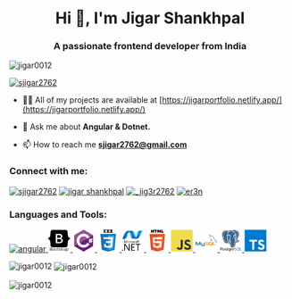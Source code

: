 <h1 align="center">Hi 👋, I'm Jigar Shankhpal</h1>
<h3 align="center">A passionate frontend developer from India</h3>

<p align="left"> <img src="https://komarev.com/ghpvc/?username=jigar0012&label=Profile%20views&color=0e75b6&style=flat" alt="jigar0012" /> </p>

<p align="left"> <a href="https://twitter.com/sjigar2762" target="blank"><img src="https://img.shields.io/twitter/follow/sjigar2762?logo=twitter&style=for-the-badge" alt="sjigar2762" /></a> </p>

- 👨‍💻 All of my projects are available at [https://jigarportfolio.netlify.app/](https://jigarportfolio.netlify.app/)

- 💬 Ask me about **Angular & Dotnet.**

- 📫 How to reach me **sjigar2762@gmail.com**

<h3 align="left">Connect with me:</h3>
<p align="left">
<a href="https://twitter.com/sjigar2762" target="blank"><img align="center" src="https://raw.githubusercontent.com/rahuldkjain/github-profile-readme-generator/master/src/images/icons/Social/twitter.svg" alt="sjigar2762" height="30" width="40" /></a>
<a href="https://linkedin.com/in/jigar shankhpal" target="blank"><img align="center" src="https://raw.githubusercontent.com/rahuldkjain/github-profile-readme-generator/master/src/images/icons/Social/linked-in-alt.svg" alt="jigar shankhpal" height="30" width="40" /></a>
<a href="https://instagram.com/_jig3r2762" target="blank"><img align="center" src="https://raw.githubusercontent.com/rahuldkjain/github-profile-readme-generator/master/src/images/icons/Social/instagram.svg" alt="_jig3r2762" height="30" width="40" /></a>
<a href="https://www.youtube.com/c/er3n" target="blank"><img align="center" src="https://raw.githubusercontent.com/rahuldkjain/github-profile-readme-generator/master/src/images/icons/Social/youtube.svg" alt="er3n" height="30" width="40" /></a>
</p>

<h3 align="left">Languages and Tools:</h3>
<p align="left"> <a href="https://angular.io" target="_blank" rel="noreferrer"> <img src="https://angular.io/assets/images/logos/angular/angular.svg" alt="angular" width="40" height="40"/> </a> <a href="https://getbootstrap.com" target="_blank" rel="noreferrer"> <img src="https://raw.githubusercontent.com/devicons/devicon/master/icons/bootstrap/bootstrap-plain-wordmark.svg" alt="bootstrap" width="40" height="40"/> </a> <a href="https://www.w3schools.com/cs/" target="_blank" rel="noreferrer"> <img src="https://raw.githubusercontent.com/devicons/devicon/master/icons/csharp/csharp-original.svg" alt="csharp" width="40" height="40"/> </a> <a href="https://www.w3schools.com/css/" target="_blank" rel="noreferrer"> <img src="https://raw.githubusercontent.com/devicons/devicon/master/icons/css3/css3-original-wordmark.svg" alt="css3" width="40" height="40"/> </a> <a href="https://dotnet.microsoft.com/" target="_blank" rel="noreferrer"> <img src="https://raw.githubusercontent.com/devicons/devicon/master/icons/dot-net/dot-net-original-wordmark.svg" alt="dotnet" width="40" height="40"/> </a> <a href="https://www.w3.org/html/" target="_blank" rel="noreferrer"> <img src="https://raw.githubusercontent.com/devicons/devicon/master/icons/html5/html5-original-wordmark.svg" alt="html5" width="40" height="40"/> </a> <a href="https://developer.mozilla.org/en-US/docs/Web/JavaScript" target="_blank" rel="noreferrer"> <img src="https://raw.githubusercontent.com/devicons/devicon/master/icons/javascript/javascript-original.svg" alt="javascript" width="40" height="40"/> </a> <a href="https://www.mysql.com/" target="_blank" rel="noreferrer"> <img src="https://raw.githubusercontent.com/devicons/devicon/master/icons/mysql/mysql-original-wordmark.svg" alt="mysql" width="40" height="40"/> </a> <a href="https://www.postgresql.org" target="_blank" rel="noreferrer"> <img src="https://raw.githubusercontent.com/devicons/devicon/master/icons/postgresql/postgresql-original-wordmark.svg" alt="postgresql" width="40" height="40"/> </a> <a href="https://www.typescriptlang.org/" target="_blank" rel="noreferrer"> <img src="https://raw.githubusercontent.com/devicons/devicon/master/icons/typescript/typescript-original.svg" alt="typescript" width="40" height="40"/> </a> </p>

<p><img align="left" src="https://github-readme-stats.vercel.app/api/top-langs?username=jigar0012&show_icons=true&locale=en&layout=compact" alt="jigar0012" /></p>

<p>&nbsp;<img align="center" src="https://github-readme-stats.vercel.app/api?username=jigar0012&show_icons=true&locale=en" alt="jigar0012" /></p>

<p><img align="center" src="https://github-readme-streak-stats.herokuapp.com/?user=jigar0012&" alt="jigar0012" /></p>
